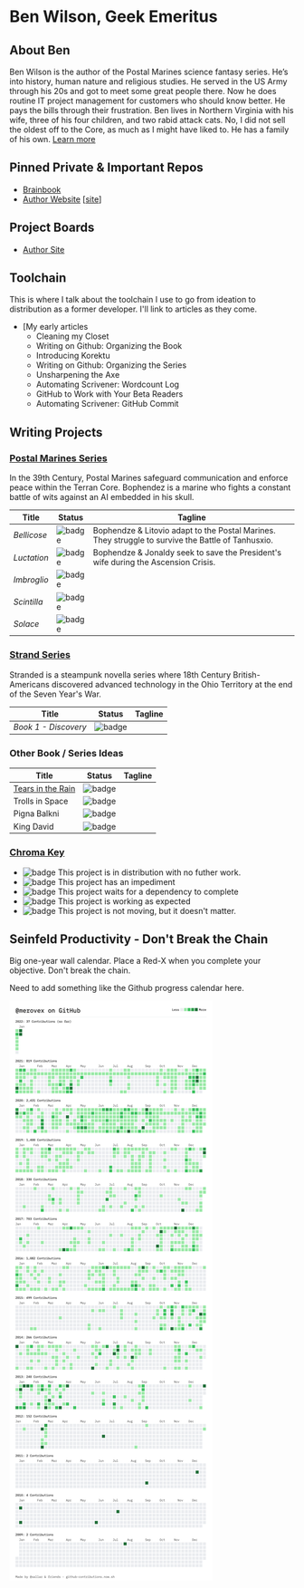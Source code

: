 # Ben Wilson, Geek Emeritus

## About Ben

Ben Wilson is the author of the Postal Marines science fantasy series. He’s into history, human nature and religious studies. He served in the US Army through his 20s and got to meet some great people there. Now he does routine IT project management for customers who should know better. He pays the bills through their frustration. Ben lives in Northern Virginia with his wife, three of his four children, and two rabid attack cats. No, I did not sell the oldest off to the Core, as much as I might have liked to. He has a family of his own.
[Learn more](https://benwilsonwrites.com/)

## Pinned Private & Important Repos

* [Brainbook](https://github.com/Merovex/brain-book)
* [Author Website](https://github.com/merovex-press/merovex.com) [[site](https://benwilsonwrites.com/)]

## Project Boards

* [Author Site](https://github.com/merovex-press/author-site-rails/projects/1)

## Toolchain

This is where I talk about the toolchain I use to go from ideation to distribution as a former developer. I'll link to articles as they come.

* [My early articles
   * Cleaning my Closet
   * Writing on Github: Organizing the Book
   * Introducing Korektu
   * Writing on Github: Organizing the Series
   * Unsharpening the Axe
   * Automating Scrivener: Wordcount Log
   * GitHub to Work with Your Beta Readers
   * Automating Scrivener: GitHub Commit

## Writing Projects

### [Postal Marines Series](https://github.com/merovex-press/postal-marines-series)

In the 39th Century, Postal Marines safeguard communication and enforce peace within the Terran Core. Bophendez is a marine who fights a constant battle of wits against an AI embedded in his skull.

 <!-- * Write about 100 years from now, when Musk wins. -->

| Title | Status | Tagline |
| - | - | - |
| _Bellicose_ | ![badge](https://img.shields.io/badge/status-v2+β:W4%20Editor-DarkOrange.svg) | Bophendze & Litovio adapt to the Postal Marines. They struggle to survive the Battle of Tanhusxio. |
| _Luctation_ | ![badge](https://img.shields.io/badge/status-v1+α:Working-ForestGreen.svg) | Bophendze & Jonaldy seek to save the President's wife during the Ascension Crisis. |
| _Imbroglio_ | ![badge](https://img.shields.io/badge/status-Planning-RosyBrown.svg) |
| _Scintilla_ | ![badge](https://img.shields.io/badge/status-v2+β:%40Editor-ForestGreen.svg) |
| _Solace_ | ![badge](https://img.shields.io/badge/status-Synopsis-RosyBrown.svg) |

### [Strand Series](https://github.com/merovex-press/stranded-series)

Stranded is a steampunk novella series where 18th Century British-Americans discovered advanced technology in the Ohio Territory at the end of the Seven Year's War.

| Title | Status | Tagline |
| - | - | - |
| _Book 1 - Discovery_  |  ![badge](https://img.shields.io/badge/status-v1+α:Hold-RosyBrown.svg) |   |

### Other Book / Series Ideas

| Title | Status | Tagline |
| - | - | - |
|[Tears in the Rain](https://github.com/Merovex/tears) | ![badge](https://img.shields.io/badge/status-Planning-RosyBrown.svg) | |
|Trolls in Space | ![badge](https://img.shields.io/badge/status-Concept-RosyBrown.svg) | |
|Pigna Balkni | ![badge](https://img.shields.io/badge/status-Concept-RosyBrown.svg) | |
|King David   | ![badge](https://img.shields.io/badge/status-Concept-RosyBrown.svg) | |

### [Chroma Key](https://developer.mozilla.org/en-US/docs/Web/CSS/color_value)

* ![badge](https://img.shields.io/badge/status-Done-Blue.svg) This project is in distribution with no futher work.
* ![badge](https://img.shields.io/badge/status-Blocked-Firebrick.svg) This project has an impediment
* ![badge](https://img.shields.io/badge/status-Waiting-DarkOrange.svg) This project waits for a dependency to complete
* ![badge](https://img.shields.io/badge/status-Progressing-ForestGreen.svg) This project is working as expected
* ![badge](https://img.shields.io/badge/status-Pending-RosyBrown.svg) This project is not moving, but it doesn't matter.

## Seinfeld Productivity - Don't Break the Chain

Big one-year wall calendar. Place a Red-X when you complete your objective. Don't break the chain.

Need to add something like the Github progress calendar here.

![Ben's Contributions](https://github.com/Merovex/Merovex/blob/master/contributions.png)

<!--
**Merovex/Merovex** is a ✨ _special_ ✨ repository because its `README.md` (this file) appears on your GitHub profile.

Here are some ideas to get you started:

- 🔭 I’m currently working on ...
- 🌱 I’m currently learning ...
- 👯 I’m looking to collaborate on ...
- 🤔 I’m looking for help with ...
- 💬 Ask me about ...
- 📫 How to reach me: ...
- 😄 Pronouns: ...
- ⚡ Fun fact: ...
-->
